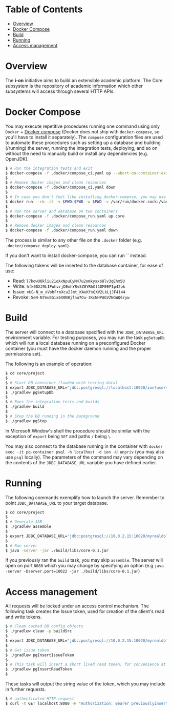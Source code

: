 Table of Contents
=================

- [Overview](#overview)
- [Docker Compose](#docker-compose)
- [Build](#build)
- [Running](#running)
- [Access management](#access-management)

Overview
========

The **i-on** initiative aims to build an extensible academic platform.
The Core subsystem is the repository of academic information which other subsystems will access through several HTTP APIs.

Docker Compose
==============

You may execute repetitive procedures running one command using only `Docker` + [Docker compose](https://docs.docker.com/compose/) (Docker does not ship with `docker-compose`, so you'll have to install it separately).
The `compose` configuration files are used to automate these procedures such as setting up a database and building (/running) the server, running the integration tests, deploying, and so on without the need to manually build or install any dependencies (e.g. OpenJDK).

```sh
$ # Run the integration tests and exit
$ docker-compose -f .docker/compose_ci.yaml up --abort-on-container-exit core
$ 
$ # Remove docker images and clean resources
$ docker-compose -f .docker/compose_ci.yaml down
$
$ # In case you don't feel like installing docker-compose, you may use its docker-image as such
$ docker run --rm -it -v $PWD:$PWD -w $PWD -v /var/run/docker.sock:/var/run/docker.sock docker/compose:1.24.0 -f .docker/compose_ci.yaml up --abort-on-container-exit core
$
$ # Run the server and database on two containers
$ docker-compose -f .docker/compose_run.yaml up core
$ 
$ # Remove docker images and clean resources
$ docker-compose -f .docker/compose_run.yaml down
```
The process is similar to any other file on the `.docker` folder (e.g. `.docker/compose_deploy.yaml`).

If you don't want to install docker-compose, you can run `` instead.

The following tokens will be inserted to the database container, for ease of use:
- Read: `l7kowOOkliu21oXxNpuCyM47u2omkysxb8lv3qEhm5U`
- Write: `hfk0DXJ9LIPuhvrjDEmhYRv5Z0YRhOl1DMEEPIp42ok`
- Issue: `vUG-N_m_xVohFrnXcu2Jmt_KAeKfxQXV2LkLjJF4144`
- Revoke: `5eN-N7muBGix6X0N8jfau7Ou-3KcNHPAGVZNGWQ6ryw`

Build
=====

The server will connect to a database specified with the `JDBC_DATABASE_URL` environment variable.
For testing purposes, you may run the task `pgSetupDb` which will run a local database running on a preconfigured Docker container (you must have the docker daemon running and the proper permissions set).

The following is an example of operation:
```sh
$ cd core/project
$
$ # Start DB container (loaded with testing data)
$ export JDBC_DATABASE_URL="jdbc:postgresql://localhost:10020/ion?user=unpriv&password=changeit"
$ ./gradlew pgSetupDb
$
$ # Runs the integration tests and builds
$ ./gradlew build
$
$ # Stop the DB running in the background
$ ./gradlew pgStop
```

In Microsoft Window's shell the procedure should be similar with the exception of `export` being `SET` and paths `/` being `\`.

You may also connect to the database running in the container with `docker exec -it pq-container psql -h localhost -d ion -U unpriv` (you may also use `psql` locally).
The parameters of the command may vary depending on the contents of the `JDBC_DATABASE_URL` variable you have defined earlier.

Running
=======

The following commands exemplify how to launch the server.
Remember to point `JDBC_DATABASE_URL` to your target database.
```sh
$ cd core/project
$
$ # Generate JAR
$ ./gradlew assemble
$
$ export JDBC_DATABASE_URL="jdbc:postgresql://10.0.2.15:10020/myrealdb?user=unpriv&password=realdbsafepw"
$
$ # Run server
$ java -server -jar ./build/libs/core-0.1.jar
```

If you previously ran the `build` task, you may skip `assemble`.
The server will open on port `8080` which you may change by specifying an option (e.g `java -server -Dserver.port=10022 -jar ./build/libs/core-0.1.jar`)

Access management
=================

All requests will be locked under an access control mechanism.
The following task creates the Issue token, used for creation of the client's read and write tokens.

```sh
$ # Clean cached DB config objects
$ ./gradlew clean -p buildSrc
$
$ export JDBC_DATABASE_URL="jdbc:postgresql://10.0.2.15:10020/myrealdb?user=unpriv&password=realdbsafepw"
$
$ # Get issue token
$ ./gradlew pgInsertIssueToken
$
$ # This task will insert a short lived read token, for convenience at test time
$ ./gradlew pgInsertReadToken
$
```

These tasks will output the string value of the token, which you may include in further requests.

```sh
$ # authenticated HTTP request
$ curl -X GET localhost:8080 -H "Authorization: Bearer previouslyinsertedtoken"
```


